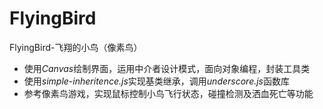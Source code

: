 # FlyingBird
FlyingBird-飞翔的小鸟（像素鸟）
 - 使用*Canvas*绘制界面，运用中介者设计模式，面向对象编程，封装工具类
 - 使用*simple-inheritence.js*实现基类继承，调用*underscore.js*函数库
 - 参考像素鸟游戏，实现鼠标控制小鸟飞行状态，碰撞检测及洒血死亡等功能
